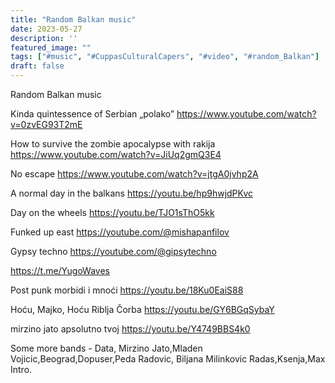 ```yaml
---
title: "Random Balkan music"
date: 2023-05-27
description: ''
featured_image: ""
tags: ["#music", "#CuppasCulturalCapers", "#video", "#random_Balkan"]
draft: false
---
```


Random Balkan music


Kinda quintessence of Serbian „polako” https://www.youtube.com/watch?v=0zvEG93T2mE 


How to survive the zombie apocalypse with rakija https://www.youtube.com/watch?v=JiUq2gmQ3E4

No escape https://www.youtube.com/watch?v=jtgA0jvhp2A

A normal day in the balkans https://youtu.be/hp9hwjdPKvc

Day on the wheels 
https://youtu.be/TJO1sThO5kk

Funked up east https://youtube.com/@mishapanfilov

Gypsy techno https://youtube.com/@gipsytechno

https://t.me/YugoWaves

Post punk 
morbidi i mnoći  https://youtu.be/18Ku0EaiS88

Hoću, Majko, Hoću Riblja Čorba
https://youtu.be/GY6BGqSybaY

mirzino jato apsolutno tvoj https://youtu.be/Y4749BBS4k0

Some more bands - Data, Mirzino Jato,Mladen Vojicic,Beograd,Dopuser,Peda Radovic, Biljana Milinkovic Radas,Ksenja,Max Intro.
